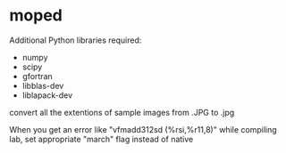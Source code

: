 moped
=====
Additional Python libraries required:
- numpy
- scipy
- gfortran 
- libblas-dev 
- liblapack-dev

convert all the extentions of sample images from .JPG to .jpg

When you get an error like "vfmadd312sd (%rsi,%r11,8)" while compiling lab, set appropriate "march" flag instead of native 
